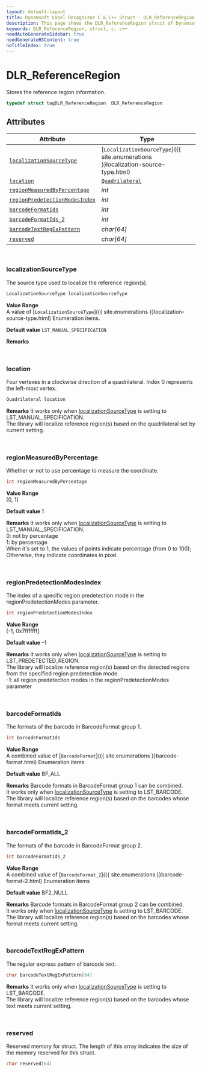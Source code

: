 ```yaml
---
layout: default-layout
title: Dynamsoft Label Recognizer C & C++ Struct - DLR_ReferenceRegion
description: This page shows the DLR_ReferenceRegion struct of Dynamsoft Label Recognizer for C & C++ Language.
keywords: DLR_ReferenceRegion, struct, c, c++
needAutoGenerateSidebar: true
needGenerateH3Content: true
noTitleIndex: true
---
```



# DLR_ReferenceRegion
Stores the reference region information.  

```cpp
typedef struct tagDLR_ReferenceRegion  DLR_ReferenceRegion 
```  
  

## Attributes
  
| Attribute | Type |
|---------- | ---- |
| [`localizationSourceType`](#localizationsourcetype) | [`LocalizationSourceType`]({{ site.enumerations }}localization-source-type.html) |
| [`location`](#location) | [`Quadrilateral`](quadrilateral.md) |
| [`regionMeasuredByPercentage`](#regionmeasuredbypercentage) | *int* |
| [`regionPredetectionModesIndex`](#regionpredetectionmodesindex) | *int* |
| [`barcodeFormatIds`](#barcodeformatids) | *int* |
| [`barcodeFormatIds_2`](#barcodeformatids_2) | *int* |
| [`barcodeTextRegExPattern`](#barcodetextregexpattern) | *char\[64\]* |
| [`reserved`](#reserved) | *char\[64\]* |

&nbsp;

### localizationSourceType
The source type used to localize the reference region(s).
```cpp
LocalizationSourceType localizationSourceType
```
**Value Range**   
    A value of [`LocalizationSourceType`]({{ site.enumerations }}localization-source-type.html) Enumeration items.
      
**Default value**
    `LST_MANUAL_SPECIFICATION`
    
**Remarks**
    

&nbsp;

### location
Four vertexes in a clockwise direction of a quadrilateral. Index 0 represents the left-most vertex. 
```cpp
Quadrilateral location
```
**Remarks** 
    It works only when [localizationSourceType](#localizationsourcetype) is setting to LST_MANUAL_SPECIFICATION.<br>
    The library will localize reference region(s) based on the quadrilateral set by current setting.<br>

&nbsp;

### regionMeasuredByPercentage
Whether or not to use percentage to measure the coordinate.
```cpp
int regionMeasuredByPercentage
```
**Value Range**   
    [0, 1]
      
**Default value**
    1
    
**Remarks** 
    It works only when [localizationSourceType](#localizationsourcetype) is setting to LST_MANUAL_SPECIFICATION.<br>
    0: not by percentage<br>
    1: by percentage<br>
    When it's set to 1, the values of points indicate percentage (from 0 to 100); Otherwise, they indicate coordinates in pixel.  


&nbsp;

### regionPredetectionModesIndex
The index of a specific region predetection mode in the regionPredetectionModes parameter.
```cpp
int regionPredetectionModesIndex
```
**Value Range**   
    [-1, 0x7fffffff]
      
**Default value**
    -1
    
**Remarks** 
    It works only when [localizationSourceType](#localizationsourcetype) is setting to LST_PREDETECTED_REGION.<br>
    The library will localize reference region(s) based on the detected regions from the specified region predetection mode.<br>
    -1: all region predetection modes in the regionPredetectionModes parameter
    

&nbsp;

### barcodeFormatIds
The formats of the barcode in BarcodeFormat group 1.
```cpp
int barcodeFormatIds
```
**Value Range**   
    A combined value of [`BarcodeFormat`]({{ site.enumerations }}barcode-format.html) Enumeration items
      
**Default value**
    BF_ALL
    
**Remarks** 
    Barcode formats in BarcodeFormat group 1 can be combined.<br>
    It works only when [localizationSourceType](#localizationsourcetype) is setting to LST_BARCODE.<br>
    The library will localize reference region(s) based on the barcodes whose format meets current setting.  
    

&nbsp;

### barcodeFormatIds_2
The formats of the barcode in BarcodeFormat group 2.
```cpp
int barcodeFormatIds_2
```
**Value Range**   
    A combined value of [`BarcodeFormat_2`]({{ site.enumerations }}barcode-format-2.html) Enumeration items
      
**Default value**
    BF2_NULL
    
**Remarks** 
    Barcode formats in BarcodeFormat group 2 can be combined.<br>
    It works only when [localizationSourceType](#localizationsourcetype) is setting to LST_BARCODE.<br>
    The library will localize reference region(s) based on the barcodes whose format meets current setting.
    
&nbsp;

### barcodeTextRegExPattern
The regular express pattern of barcode text.
```cpp
char barcodeTextRegExPattern[64]
```

**Remarks** 
    It works only when [localizationSourceType](#localizationsourcetype) is setting to LST_BARCODE.<br>
    The library will localize reference region(s) based on the barcodes whose text meets current setting.


&nbsp;

### reserved
Reserved memory for struct. The length of this array indicates the size of the memory reserved for this struct.
```cpp
char reserved[64]
```
